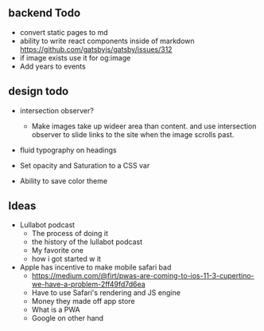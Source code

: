 ## backend Todo
* convert static pages to md
* ability to write react components inside of markdown https://github.com/gatsbyjs/gatsby/issues/312
* if image exists use it for og:image
* Add years to events

## design todo
* intersection observer?
  * Make images take up wideer area than content. and use intersection observer to slide links to the site when the image scrolls past.
* fluid typography on headings


* Set opacity and Saturation to a CSS var
* Ability to save color theme

## Ideas


* Lullabot podcast
  * The process of doing it
  * the history of the lullabot podcast
  * My favorite one
  * how i got started w it
* Apple has incentive to make mobile safari bad
  * https://medium.com/@firt/pwas-are-coming-to-ios-11-3-cupertino-we-have-a-problem-2ff49fd7d6ea
  * Have to use Safari's rendering and JS engine
  * Money they made off app store
  * What is a PWA
  * Google on other hand
